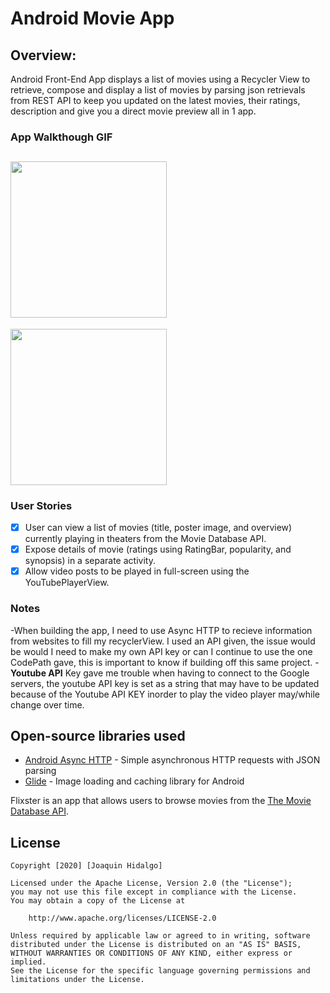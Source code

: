 # Android Movie App

## Overview:
Android Front-End App displays a list of movies using a Recycler View to retrieve, compose and display a list of movies by parsing json retrievals from REST API to keep you updated on the latest movies, their ratings, description and give you a direct movie preview all in 1 app.

### App Walkthough GIF
<img src="https://media.giphy.com/media/R10013oG6d4i4FgzJf/giphy.gif" width=250><br>
-
<img src="https://media.giphy.com/media/btsLrzi4gMwUn00hZe/giphy.gif" width=250><br>

### User Stories
- [x] User can view a list of movies (title, poster image, and overview) currently playing in theaters from the Movie Database API.
- [x] Expose details of movie (ratings using RatingBar, popularity, and synopsis) in a separate activity.
- [x] Allow video posts to be played in full-screen using the YouTubePlayerView.

### Notes
-When building the app, I need to use Async HTTP to recieve information from websites to fill my recyclerView. I used an API given, the issue would be would I need to make my own API key or can I continue to use the one CodePath gave, this is important to know if building off this same project.
-**Youtube API** Key gave me trouble when having to connect to the Google servers, the youtube API key is set as a string that may have to be updated because of the Youtube API KEY inorder to play the video player may/while change over time.

## Open-source libraries used
- [Android Async HTTP](https://github.com/codepath/CPAsyncHttpClient) - Simple asynchronous HTTP requests with JSON parsing
- [Glide](https://github.com/bumptech/glide) - Image loading and caching library for Android


Flixster is an app that allows users to browse movies from the [The Movie Database API](http://docs.themoviedb.apiary.io/#).

## License

    Copyright [2020] [Joaquin Hidalgo]

    Licensed under the Apache License, Version 2.0 (the "License");
    you may not use this file except in compliance with the License.
    You may obtain a copy of the License at

        http://www.apache.org/licenses/LICENSE-2.0

    Unless required by applicable law or agreed to in writing, software
    distributed under the License is distributed on an "AS IS" BASIS,
    WITHOUT WARRANTIES OR CONDITIONS OF ANY KIND, either express or implied.
    See the License for the specific language governing permissions and
    limitations under the License.


